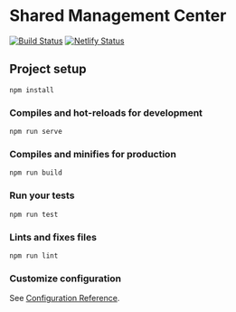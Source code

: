 # Shared Management Center 
[![Build Status](https://travis-ci.org/lcolok/smc.svg?branch=master)](https://travis-ci.org/lcolok/smc) [![Netlify Status](https://api.netlify.com/api/v1/badges/d3e3ccd4-f0cb-4dbf-97d1-e733a40fcd68/deploy-status)](https://app.netlify.com/sites/smc/deploys)

## Project setup
```
npm install
```

### Compiles and hot-reloads for development
```
npm run serve
```

### Compiles and minifies for production
```
npm run build
```

### Run your tests
```
npm run test
```

### Lints and fixes files
```
npm run lint
```

### Customize configuration
See [Configuration Reference](https://cli.vuejs.org/config/).
